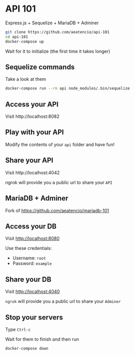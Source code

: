 # API 101

Express.js + Sequelize + MariaDB + Adminer

```bash
git clone https://github.com/aeatencio/api-101
cd api-101
docker-compose up
```

Wait for it to initialize (the first time it takes longer)

## Sequelize commands

Take a look at them

```bash
docker-compose run --rm api node_modules/.bin/sequelize
```

## Access your API

Visit http://localhost:8082

## Play with your API

Modify the contents of your `api` folder and have fun!

## Share your API

Visit http://localhost:4042

ngrok will provide you a public url to share your `API`

## MariaDB + Adminer

Fork of <https://github.com/aeatencio/mariadb-101>

## Access your DB

Visit <http://localhost:8080>

Use these credentials:

- Username: `root`
- Password: `example`

## Share your DB

Visit <http://localhost:4040>

`ngrok` will provide you a public url to share your `Adminer`

## Stop your servers

Type `Ctrl-c`

Wait for them to finish and then run

```bash
docker-compose down
```
